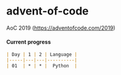 # advent-of-code
AoC 2019 (https://adventofcode.com/2019)

#### Current progress


```markdown
| Day | 1 | 2 | Language |
|-----|---|---|----------|
| 01  | * | * |  Python  |
```



